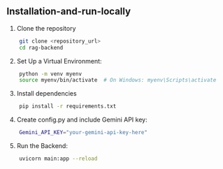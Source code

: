 ## Installation-and-run-locally

1. Clone the repository
```bash
    git clone <repository_url>
    cd rag-backend
```
2. Set Up a Virtual Environment:
```bash
    python -m venv myenv
    source myenv/bin/activate  # On Windows: myenv\Scripts\activate
```
3. Install dependencies
```bash
    pip install -r requirements.txt
``` 
4. Create config.py and include Gemini API key: 
```bash
    Gemini_API_KEY="your-gemini-api-key-here"
```
5. Run the Backend: 
```bash
    uvicorn main:app --reload
```